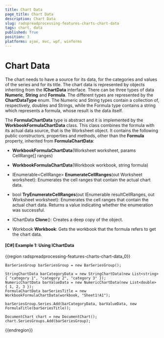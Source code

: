 ```yaml
---
title: Chart Data
page_title: Chart Data
description: Chart Data
slug: radspreadprocessing-features-charts-chart-data
tags: chart, data
published: True
position: 3
platforms: ajax, mvc, wpf, winforms
---
```


# Chart Data

The chart needs to have a source for its data, for the categories and values of the series and for its title. The chart data is represented by objects inheriting from the **IChartData** interface. There can be three types of data  **Numeric**, **String** and **Formula**. The different types are represented by the **ChartDataType** enum. The Numeric and String types contain a collection of, respectively, doubles and Strings, while the Formula type contains a string which represents a formula, whose result is the data itself.

The **FormulaChartData** type is abstract and it is implemented by the **WorkbookFormulaChartData** class. This class combines the formula with its actual data source, that is the Worksheet object. It contains the following public constructors, properties and methods, other than the **Formula** property, inherited from **FormulaChartData**:

- **WorkbookFormulaChartData**(Worksheet worksheet, params CellRange[] ranges)

- **WorkbookFormulaChartData**(Workbook workbook, string formula)

- IEnumerable&lt;CellRange&gt; **EnumerateCellRanges**(out Worksheet worksheet): Enumerates the cell ranges that contain the actual chart data.

- bool **TryEnumerateCellRanges**(out IEnumerable<CellRange> resultCellRanges, out Worksheet worksheet): Enumerates the cell ranges that contain the actual chart data. Returns a value indicating whether the enumeration was successful.

- IChartData **Clone**(): Creates a deep copy of the object.

- Workbook **Workbook**: Gets the workbook that the formula refers to get the chart data.

#### [C#] Example 1: Using IChartData
{{region radspreadprocessing-features-charts-chart-data_0}}

    BarSeriesGroup barSeriesGroup = new BarSeriesGroup();

    StringChartData barCategoryData = new StringChartData(new List<string> { "category 1", "category 2", "category 3" });
    NumericChartData barValueData = new NumericChartData(new List<double> { 1, 2, 3 });
    FormulaChartData barSeriesTitle = new WorkbookFormulaChartData(workbook, "Sheet1!A1");

    barSeriesGroup.Series.Add(barCategoryData, barValueData, new FormulaTitle(barSeriesTitle));

    DocumentChart chart = new DocumentChart();
    chart.SeriesGroups.Add(barSeriesGroup);
{{endregion}}
